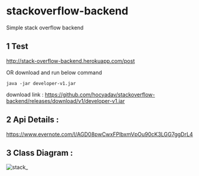 # stackoverflow-backend

Simple stack overflow backend

## 1 Test
http://stack-overflow-backend.herokuapp.com/post

OR download and run below command

    java -jar developer-v1.jar
 
download link : https://github.com/hocyadav/stackoverflow-backend/releases/download/v1/developer-v1.jar

## 2 Api Details : 
https://www.evernote.com/l/AGD08pwCwxFPlbxmVpOu90cK3LGG7ggDrL4


## 3 Class Diagram :


![stack_](https://user-images.githubusercontent.com/56931032/85315429-ad33a500-b4d8-11ea-90ec-8938f7a68062.jpg)
